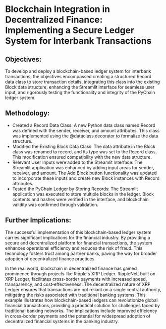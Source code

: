 # Blockchain Integration in Decentralized Finance: Implementing a Secure Ledger System for Interbank Transactions
## Objectives:
To develop and deploy a blockchain-based ledger system for interbank transactions, the objectives encompassed creating a structured Record data class to store transaction details, integrating this class into the existing Block data structure, enhancing the Streamlit interface for seamless user input, and rigorously testing the functionality and integrity of the PyChain ledger system.

## Methodology:
- Created a Record Data Class: A new Python data class named Record was defined with the sender, receiver, and amount attributes. This class was implemented using the @dataclass decorator to formalize the data structure.
- Modified the Existing Block Data Class: The data attribute in the Block class was renamed to record, and its type was set to the Record class. This modification ensured compatibility with the new data structure.
- Relevant User Inputs were added to the Streamlit Interface: The Streamlit application was enhanced by adding input areas for sender, receiver, and amount. The Add Block button functionality was updated to incorporate these inputs and create new Block instances with Record attributes.
- Tested the PyChain Ledger by Storing Records: The Streamlit application was executed to store multiple blocks in the ledger. Block contents and hashes were verified in the interface, and blockchain validity was confirmed through validation.

## Further Implications:
The successful implementation of this blockchain-based ledger system carries significant implications for the financial industry. By providing a secure and decentralized platform for financial transactions, the system enhances operational efficiency and reduces the risk of fraud. This technology fosters trust among partner banks, paving the way for broader adoption of decentralized finance practices.

In the real world, blockchain in decentralized finance has gained prominence through projects like Ripple's XRP Ledger. RippleNet, built on XRP Ledger, facilitates cross-border payments with increased speed, transparency, and cost-effectiveness. The decentralized nature of XRP Ledger ensures that transactions are not reliant on a single central authority, mitigating the risks associated with traditional banking systems. This example illustrates how blockchain-based ledgers can revolutionize global financial transactions, providing a practical solution for challenges faced by traditional banking networks. The implications include improved efficiency in cross-border payments and the potential for widespread adoption of decentralized financial systems in the banking industry.
